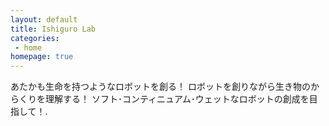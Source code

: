 ```yaml
---
layout: default
title: Ishiguro Lab
categories:
 - home
homepage: true
---
```


あたかも生命を持つようなロボットを創る！
ロボットを創りながら生き物のからくりを理解する！
ソフト･コンティニュアム･ウェットなロボットの創成を目指して！.

<!-- We study **how cells adapt** at the molecular level, focusing on the process of **translation** of cellular genetic information into protein molecules. Our analyses extend from the **near-instantaneous cellular responses** to environmental stress to the **multi-million-year evolutionary divergence** of species.

Our research concentrates on **massive assembly** of proteins and RNA in response to changes in the cellular environment. We exploit our biological discoveries by **engineering self-assembling molecules** to do useful work.
 -->